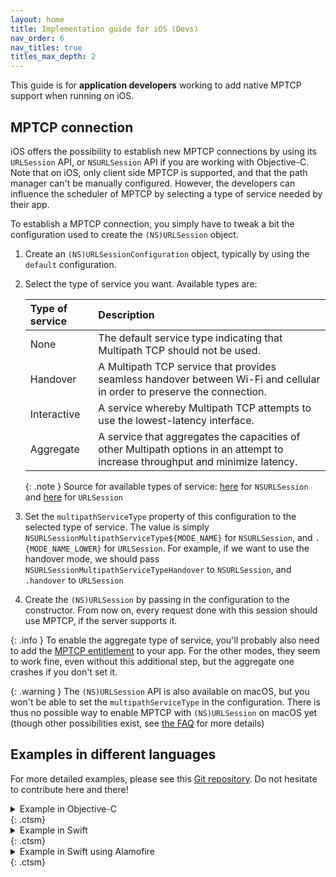 ```yaml
---
layout: home
title: Implementation guide for iOS (Devs)
nav_order: 6
nav_titles: true
titles_max_depth: 2
---
```

This guide is for **application developers** working to add native MPTCP support
when running on iOS.

## MPTCP connection

iOS offers the possibility to establish new MPTCP connections by using its `URLSession` API, or `NSURLSession` API if you are working with Objective-C. Note that on iOS, only client side MPTCP is supported, and that the path manager can't be manually configured. However, the developers can influence the scheduler of MPTCP by selecting a type of service needed by their app.

 To establish a MPTCP connection, you simply have to tweak a bit the configuration used to create the `(NS)URLSession` object. 

1. Create an `(NS)URLSessionConfiguration` object, typically by using the `default` configuration. 
2. Select the type of service you want. Available types are:

    | Type of service       | Description         | 
    |:-------------|:------------------|
    | None     |The default service type indicating that Multipath TCP should not be used.|
    | Handover |A Multipath TCP service that provides seamless handover between Wi-Fi and cellular in order to preserve the connection.|
    | Interactive |A service whereby Multipath TCP attempts to use the lowest-latency interface.|
    | Aggregate   |A service that aggregates the capacities of other Multipath options in an attempt to increase throughput and minimize latency.|

    {: .note }
    Source for available types of service: [here](https://developer.apple.com/documentation/foundation/nsurlsessionmultipathservicetype) for `NSURLSession` and [here](https://developer.apple.com/documentation/foundation/urlsessionconfiguration/2875967-multipathservicetype) for `URLSession`

3. Set the `multipathServiceType` property of this configuration to the selected type of service. The value is simply `NSURLSessionMultipathServiceType${MODE_NAME}` for `NSURLSession`, and `.{MODE_NAME_LOWER}` for `URLSession`. For example, if we want to use the handover mode, we should pass `NSURLSessionMultipathServiceTypeHandover` to `NSURLSession`, and `.handover` to `URLSession`

4. Create the `(NS)URLSession` by passing in the configuration to the constructor. From now on, every request done with this session should use MPTCP, if the server supports it.
   
{: .info }
To enable the aggregate type of service, you'll probably also need to add the [MPTCP entitlement](https://developer.apple.com/documentation/foundation/urlsessionconfiguration/improving_network_reliability_using_multipath_tcp) to your app. For the other modes, they seem to work fine, even without this additional step, but the aggregate one crashes if you don't set it.

{: .warning }
The `(NS)URLSession` API is also available on macOS, but you won't be able to set the `multipathServiceType` in the configuration. There is thus no possible way to enable MPTCP with `(NS)URLSession` on macOS yet (though other possibilities exist, see [the FAQ](/faq.html) for more details)

## Examples in different languages

For more detailed examples, please see this [Git
repository](https://github.com/mptcp-apps/mptcp-hello/). Do not hesitate to
contribute here and there!

<details markdown="block">
<summary>Example in Objective-C </summary>

`multipathServiceType` support has been added
since [iOS 11.0](https://developer.apple.com/documentation/foundation/nsurlsessionconfiguration/2875967-multipathservicetype)

```objc
#import <Foundation/Foundation.h>

NSURLSessionConfiguration *conf = [NSURLSessionConfiguration defaultSessionConfiguration];
// we can choose other modes here, select .handover by default
conf.multipathServiceType = NSURLSessionMultipathServiceTypeHandover;

NSURLSession *session = [NSURLSession sessionWithConfiguration:conf];
```
</details> {: .ctsm}


<details markdown="block">
<summary>Example in Swift </summary>

`multipathServiceType` support has been added
since [iOS 11.0](https://developer.apple.com/documentation/foundation/urlsessionconfiguration/2875967-multipathservicetype)

```swift
import Foundation

var conf = URLSessionConfiguration.default
// we can choose other modes here, select .handover by default
conf.multipathServiceType = .handover

let session = URLSession(configuration: conf)
```
</details> {: .ctsm}

<details markdown="block">
<summary>Example in Swift using Alamofire </summary>

```swift
import Foundation
import Alamofire

var conf = URLSessionConfiguration.default
// we can choose other modes here, select .handover by default
conf.multipathServiceType = .handover

let session = Session(configuration: conf)
```
</details> {: .ctsm}